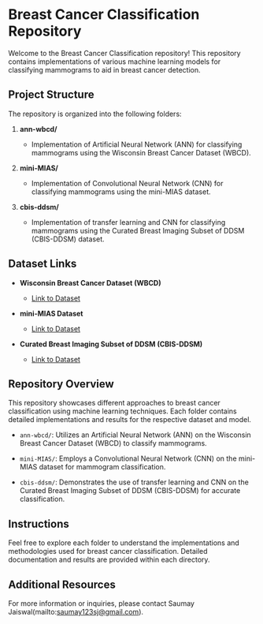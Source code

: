 # Breast Cancer Classification Repository

Welcome to the Breast Cancer Classification repository! This repository contains implementations of various machine learning models for classifying mammograms to aid in breast cancer detection.

## Project Structure

The repository is organized into the following folders:

1. **ann-wbcd/**
   - Implementation of Artificial Neural Network (ANN) for classifying mammograms using the Wisconsin Breast Cancer Dataset (WBCD).

2. **mini-MIAS/**
   - Implementation of Convolutional Neural Network (CNN) for classifying mammograms using the mini-MIAS dataset.

3. **cbis-ddsm/**
   - Implementation of transfer learning and CNN for classifying mammograms using the Curated Breast Imaging Subset of DDSM (CBIS-DDSM) dataset.

## Dataset Links

- **Wisconsin Breast Cancer Dataset (WBCD)**
  - [Link to Dataset](https://www.kaggle.com/datasets/uciml/breast-cancer-wisconsin-data)

- **mini-MIAS Dataset**
  - [Link to Dataset](https://www.kaggle.com/datasets/kmader/mias-mammography)

- **Curated Breast Imaging Subset of DDSM (CBIS-DDSM)**
  - [Link to Dataset](https://www.kaggle.com/datasets/awsaf49/cbis-ddsm-breast-cancer-image-dataset)

## Repository Overview

This repository showcases different approaches to breast cancer classification using machine learning techniques. Each folder contains detailed implementations and results for the respective dataset and model.

- `ann-wbcd/`: Utilizes an Artificial Neural Network (ANN) on the Wisconsin Breast Cancer Dataset (WBCD) to classify mammograms.

- `mini-MIAS/`: Employs a Convolutional Neural Network (CNN) on the mini-MIAS dataset for mammogram classification.

- `cbis-ddsm/`: Demonstrates the use of transfer learning and CNN on the Curated Breast Imaging Subset of DDSM (CBIS-DDSM) for accurate classification.

## Instructions

Feel free to explore each folder to understand the implementations and methodologies used for breast cancer classification. Detailed documentation and results are provided within each directory.

## Additional Resources

For more information or inquiries, please contact Saumay Jaiswal(mailto:saumay123sj@gmail.com).
